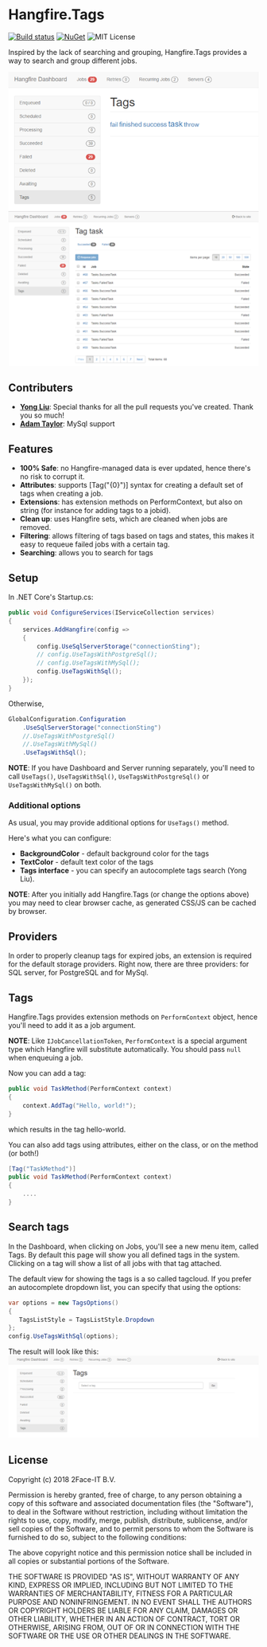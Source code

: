# Hangfire.Tags

[![Build status](https://ci.appveyor.com/api/projects/status/hqrtav24894dtjcp/branch/master?svg=true)](https://ci.appveyor.com/project/faceit/hangfire-tags/branch/master)
[![NuGet](https://img.shields.io/nuget/v/Hangfire.Tags.svg)](https://www.nuget.org/packages/Hangfire.Tags/)
![MIT License](https://img.shields.io/badge/license-MIT-orange.svg)

Inspired by the lack of searching and grouping, Hangfire.Tags provides a way to search and group different jobs. 

![sidemenu](Sidemenu.png)
![dashboard](Dashboard.png)

## Contributers

- **[Yong Liu](https://github.com/yongliu-mdsol)**: Special thanks for all the pull requests you've created. Thank you so much!
- **[Adam Taylor](https://github.com/granicus422)**: MySql support

## Features

- **100% Safe**: no Hangfire-managed data is ever updated, hence there's no risk to corrupt it.
- **Attributes**: supports [Tag("{0}")] syntax for creating a default set of tags when creating a job.
- **Extensions**: has extension methods on PerformContext, but also on string (for instance for adding tags to a jobid).
- **Clean up**: uses Hangfire sets, which are cleaned when jobs are removed.
- **Filtering**: allows filtering of tags based on tags and states, this makes it easy to requeue failed jobs with a certain tag.
- **Searching**: allows you to search for tags

## Setup

In .NET Core's Startup.cs:

```c#
public void ConfigureServices(IServiceCollection services)
{
    services.AddHangfire(config =>
    {
        config.UseSqlServerStorage("connectionSting");
        // config.UseTagsWithPostgreSql();
        // config.UseTagsWithMySql();
        config.UseTagsWithSql();
    });
}
```

Otherwise,

```c#
GlobalConfiguration.Configuration
    .UseSqlServerStorage("connectionSting")
    //.UseTagsWithPostgreSql()
    //.UseTagsWithMySql()
    .UseTagsWithSql();
```

**NOTE**: If you have Dashboard and Server running separately,
you'll need to call `UseTags()`, `UseTagsWithSql()`, `UseTagsWithPostgreSql()` or `UseTagsWithMySql()` on both.

### Additional options

As usual, you may provide additional options for `UseTags()` method.

Here's what you can configure:

- **BackgroundColor** - default background color for the tags
- **TextColor** - default text color of the tags
- **Tags interface** - you can specify an autocomplete tags search (Yong Liu).

**NOTE**: After you initially add Hangfire.Tags (or change the options above) you may need to clear browser cache, as generated CSS/JS can be cached by browser.

## Providers

In order to properly cleanup tags for expired jobs, an extension is required for the default storage providers. Right now, there are three providers: for SQL server, for PostgreSQL and for MySql.

## Tags

Hangfire.Tags provides extension methods on `PerformContext` object,
hence you'll need to add it as a job argument.

**NOTE**: Like `IJobCancellationToken`, `PerformContext` is a special argument type which Hangfire will substitute automatically. You should pass `null` when enqueuing a job.

Now you can add a tag:

```c#
public void TaskMethod(PerformContext context)
{
    context.AddTag("Hello, world!");
}
```

which results in the tag hello-world.

You can also add tags using attributes, either on the class, or on the method (or both!)

```c#
[Tag("TaskMethod")]
public void TaskMethod(PerformContext context)
{
    ....
}
```

## Search tags

In the Dashboard, when clicking on Jobs, you'll see a new menu item, called Tags. By default this page will show you all defined tags in the system. Clicking on a tag will show a list of all jobs with that tag attached.

The default view for showing the tags is a so called tagcloud. If you prefer an autocomplete dropdown list, you can specify that using the options:

```c#
var options = new TagsOptions()
{
   TagsListStyle = TagsListStyle.Dropdown
};
config.UseTagsWithSql(options);
```

The result will look like this:
![tagsearch](Tagsearch.png)

## License

Copyright (c) 2018 2Face-IT B.V.

Permission is hereby granted, free of charge, to any person obtaining a copy
of this software and associated documentation files (the "Software"), to deal
in the Software without restriction, including without limitation the rights
to use, copy, modify, merge, publish, distribute, sublicense, and/or sell
copies of the Software, and to permit persons to whom the Software is
furnished to do so, subject to the following conditions:

The above copyright notice and this permission notice shall be included in all
copies or substantial portions of the Software.

THE SOFTWARE IS PROVIDED "AS IS", WITHOUT WARRANTY OF ANY KIND, EXPRESS OR
IMPLIED, INCLUDING BUT NOT LIMITED TO THE WARRANTIES OF MERCHANTABILITY,
FITNESS FOR A PARTICULAR PURPOSE AND NONINFRINGEMENT. IN NO EVENT SHALL THE
AUTHORS OR COPYRIGHT HOLDERS BE LIABLE FOR ANY CLAIM, DAMAGES OR OTHER
LIABILITY, WHETHER IN AN ACTION OF CONTRACT, TORT OR OTHERWISE, ARISING FROM,
OUT OF OR IN CONNECTION WITH THE SOFTWARE OR THE USE OR OTHER DEALINGS IN THE
SOFTWARE.